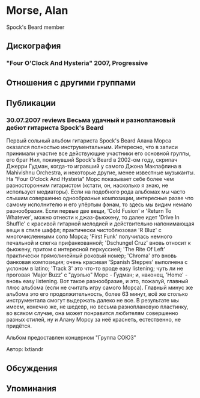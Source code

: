 # Morse, Alan

Spock's Beard member

## Дискография

### "Four O'Clock And Hysteria" 2007, Progressive




## Отношения с другими группами


## Публикации

### 30.07.2007 reviews Весьма удачный и разноплановый дебют гитариста Spock&#39;s Beard

<P>Первый сольный альбом гитариста Spock's Beard Алана Морса оказался полностью инструментальным. Интересно, что в записи принимали участие все действующие участники его основной группы, его брат Нил, покинувший Spock's Beard в 2002-ом году, скрипач Джерри Гудман, когда-то игравший у самого Джона Маклафлина в Mahivishnu Orchestra,&nbsp;и некоторые другие, менее известные музыканты. На "Four O'clock And Hysteria" Морс показывает себе более чем разносторонним гитаристом (кстати, он, насколько я знаю, не использует медиаторы). Если на подобного рода альбомах мы часто слышим совершенно однообразные композиции, интересные разве что самому исполнителю и его упёртым фэнам, то здесь мы видим немало разнообразия. Если первые две вещи, 'Cold Fusion' и 'Return To Whatever', можно отнести к джаз-фьюжену, то далее идет 'Drive In Shuffle' с красивой гитарной мелодией и действительно напонимающая вещи в стиле шаффл; практически чистоблюзовая 'R Bluz' с многочисленными соло Морса; 'First Funk' получилась немного печальной и слегка прифанкованной; 'Dschungel Cruz' вновь относит к фьюжену, притом&nbsp;c интересной перкуссией; 'The Rite Of Left' практически прямолинейный роковый номер; 'Chroma' это вновь фанковая композиция; очень красивая 'Spanish Steppes' выполнена с уклоном в latino; 'Track 3' это что-то вроде easy listening; чуть ли не проговая 'Major Buzz' с "дуэлью" Морс - Гудман; и, наконец, 'Home' - вновь easy listening. Вот такое разнообразие, и это, пожалуй, главный плюс альбома (если не считать игру самого Морса). Главный минус же альбома это его продолжительность, более 63 минут, всё же столько инструментала смогут выдержать далеко не все. В результате мы имеем, конечно же, не шедевр, но весьма разноплановую пластинку, во всяком случае, она может понравится любителям совершенно разных стилей, ну и Алану Морсу за неё краснеть, естественно, не придётся.</P>
<P>Альбом предоставлен концерном "Группа СОЮЗ"</P>
Автор: Ixtiandr


## Обсуждения


## Упоминания

